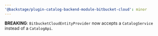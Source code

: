 ```yaml
---
'@backstage/plugin-catalog-backend-module-bitbucket-cloud': minor
---
```


**BREAKING**: `BitbucketCloudEntityProvider` now accepts a `CatalogService` instead of a `CatalogApi`.
